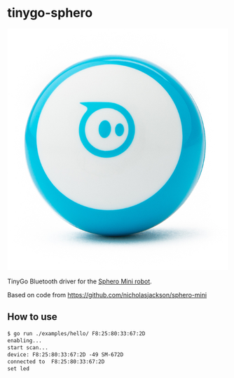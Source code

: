 # tinygo-sphero

![Sphero Mini](./images/sphero-mini.png)

TinyGo Bluetooth driver for the [Sphero Mini robot](https://sphero.com/products/sphero-mini).

Based on code from https://github.com/nicholasjackson/sphero-mini

## How to use

```
$ go run ./examples/hello/ F8:25:80:33:67:2D
enabling...
start scan...
device: F8:25:80:33:67:2D -49 SM-672D
connected to  F8:25:80:33:67:2D
set led
```
